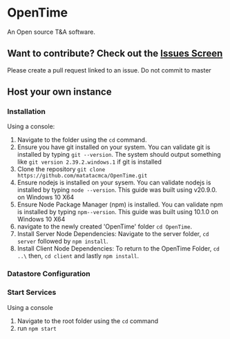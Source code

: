 # OpenTime
An Open source T&amp;A software.

## Want to contribute? Check out the [Issues Screen](https://github.com/matatacmca/OpenTime/issues)
Please create a pull request linked to an issue. Do not commit to master

## Host your own instance
### Installation
Using a console:
1. Navigate to the folder using the `cd` command.
2. Ensure you have git installed on your system. You can validate git is installed by typing `git --version`. The system should output something like `git version 2.39.2.windows.1` if git is installed
3. Clone the repository `git clone https://github.com/matatacmca/OpenTime.git`
4. Ensure nodejs is installed on your sysem. You can validate nodejs is installed by typing `node --version`. This guide was built using v20.9.0. on Windows 10 X64
5. Ensure Node Package Manager (npm) is installed. You can validate npm is installed by typing `npm--version`. This guide was built using 10.1.0 on Windows 10 X64
6. navigate to the newly created 'OpenTime' folder `cd OpenTime`.
1. Install Server Node Dependencies: Navigate to the server folder, `cd  server` followed by `npm install`.
2. Install Client Node Dependencies: To return to the OpenTime Folder,  `cd ..\` then, `cd client` and lastly `npm install`.

### Datastore Configuration

### Start Services
Using a console
1. Navigate to the root folder using the `cd` command
2. run `npm start`
